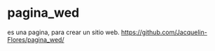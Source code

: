 # pagina_wed
es una pagina, para crear un sitio web.
https://github.com/Jacquelin-Flores/pagina_wed/
